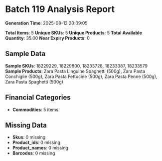 # Batch 119 Analysis Report

**Generation Time**: 2025-08-12 20:09:05

**Total Items**: 5
**Unique SKUs**: 5
**Unique Products**: 5
**Total Available Quantity**: 35.00
**Near Expiry Products**: 0

## Sample Data
**Sample SKUs**: 18229229, 18229800, 18233728, 18233387, 18233579
**Sample Products**: Zara Pasta Linguine Spaghetti (500g), Zara Pasta Conchiglie (500g), Zara Pasta Fettucine (500g), Zara Pasta Penne (500g), Zara Pasta Spaghetti (500g)

## Financial Categories
- **Commodities**: 5 items

## Missing Data
- **Skus**: 0 missing
- **Product_ids**: 0 missing
- **Product_names**: 0 missing
- **Barcodes**: 0 missing
